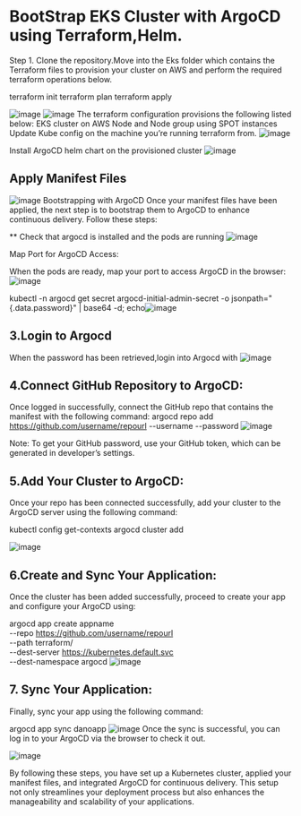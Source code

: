 # BootStrap EKS Cluster with ArgoCD using Terraform,Helm.

Step 1. Clone the repository.Move  into the Eks folder which contains the Terraform files to provision your cluster on AWS and perform the required terraform operations below.

terraform init
terraform plan
terraform apply

![image](https://github.com/user-attachments/assets/19bee2b6-b3c2-476e-b07b-fec5bb59a6aa)
![image](https://github.com/user-attachments/assets/b0e91f6b-9f0e-4e14-ae81-135381a70139)
The terraform configuration provisions the following listed below:
EKS cluster on AWS
Node and Node group using SPOT instances
Update Kube config on the machine you’re running terraform from.
![image](https://github.com/user-attachments/assets/f1c02ebb-b559-4395-ba92-8ff82dcf9749)

Install ArgoCD helm chart on the provisioned cluster
![image](https://github.com/user-attachments/assets/1482bc3a-0bf6-473b-9f7e-ec751bfb845c)
## Apply Manifest Files
![image](https://github.com/user-attachments/assets/9bc8e698-73b9-4d03-968d-1c521489ce93)
Bootstrapping with ArgoCD
Once your manifest files have been applied, the next step is to bootstrap them to ArgoCD to enhance continuous delivery. Follow these steps:

** Check that argocd is installed and the pods are running
![image](https://github.com/user-attachments/assets/5dc605e3-eeee-4497-b24e-a3c2e71e3b64)

Map Port for ArgoCD Access:

When the pods are ready, map your port to access ArgoCD in the browser:
![image](https://github.com/user-attachments/assets/e20b69c3-1314-47ff-b561-9f41074f4d52)

kubectl -n argocd get secret argocd-initial-admin-secret -o jsonpath="{.data.password}" | base64 -d; echo![image](https://github.com/user-attachments/assets/dab31053-2fc2-47d5-83d1-7f037198d10b)
## 3.Login to Argocd
When the password has been retrieved,login into Argocd with 
![image](https://github.com/user-attachments/assets/9d987499-b9a9-4d94-a8bf-cf8dff9b08d0)
## 4.Connect GitHub Repository to ArgoCD:

Once logged in successfully, connect the GitHub repo that contains the manifest with the following command:
argocd repo add https://github.com/username/repourl --username <your-github-username> --password <your-personal-access-token>
![image](https://github.com/user-attachments/assets/1550021e-e7ba-4b0c-9daa-c7d2f1dd6806)


Note: To get your GitHub password, use your GitHub token, which can be generated in developer’s settings.

## 5.Add Your Cluster to ArgoCD:

Once your repo has been connected successfully, add your cluster to the ArgoCD server using the following command:

kubectl config get-contexts
argocd cluster add <context-name>

![image](https://github.com/user-attachments/assets/3f8bc397-2ddb-4820-a460-891a208727e7)
## 6.Create and Sync Your Application:

Once the cluster has been added successfully, proceed to create your app and configure your ArgoCD using:

argocd app create appname \
   --repo https://github.com/username/repourl \
   --path terraform/ \
   --dest-server https://kubernetes.default.svc \
   --dest-namespace argocd
   ![image](https://github.com/user-attachments/assets/751629f3-8287-4dd7-b9dc-eae8f5e2ce4c)
  ## 7. Sync Your Application:

Finally, sync your app using the following command:

argocd app sync danoapp
![image](https://github.com/user-attachments/assets/3f48dca5-21ea-4033-9a56-57d34fe793ba)
Once the sync is successful, you can log in to your ArgoCD via the browser to check it out.

![image](https://github.com/user-attachments/assets/24b718cd-2c73-40f1-8e5f-36460e333ad9)

By following these steps, you have set up a Kubernetes cluster, applied your manifest files, and integrated ArgoCD for continuous delivery. This setup not only streamlines your deployment process but also enhances the manageability and scalability of your applications.


